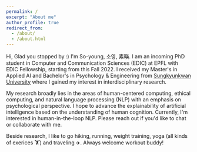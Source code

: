 ```yaml
---
permalink: /
excerpt: "About me"
author_profile: true
redirect_from: 
  - /about/
  - /about.html
---
```



Hi, Glad you stopped by :) I'm So-young, 소영, 素暎. 
I am an incoming PhD student in Computer and Communication Sciences (EDIC) at EPFL with EDIC Fellowship, starting from this Fall 2022. I received my Master's in Applied AI and Bachelor's in Psychology & Engineering from [Sungkyunkwan University](https://en.wikipedia.org/wiki/Sungkyunkwan_University) where I gained my interest in interdisciplinary research. 

My research broadly lies in the areas of human-centered computing, ethical computing, and natural language processing (NLP) with an emphasis on psychological perspective. I hope to advance the explainability of artificial intelligence based on the understanding of human cognition. Currently, I'm interested in human-in-the-loop NLP. Please reach out if you'd like to chat or collaborate with me. 

Beside research, I like to go hiking, running, weight training, yoga (all kinds of exerices 🏋️) and traveling ✈️. Always welcome workout buddy!
